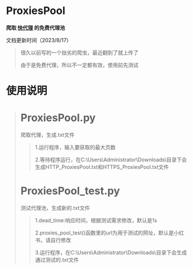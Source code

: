# ProxiesPool
**爬取 [快代理](https://www.kuaidaili.com/free/) 的免费代理池**

文档更新时间（2023/8/17）
>
>很久以前写的一个拙劣的爬虫，最近翻到了就上传了
>
>由于是免费代理，所以不一定都有效，使用前先测试
>

# 使用说明
>
># ProxiesPool.py
>爬取代理，生成.txt文件
>>
>>1.运行程序，输入要获取的最大页数
>>
>>2.等待程序运行，在C:\Users\Administrator\Downloads\目录下会生成HTTP_ProxiesPool.txt和HTTPS_ProxiesPool.txt文件
>>
>
># ProxiesPool_test.py
>测试代理池，生成新的.txt文件
>>
>>1.dead_time:响应时间，根据测试需求修改，默认是1s
>>
>>2.proxies_pool_test()函数里的url为用于测试的网址，默认是小红书，请自行修改
>>
>>3.运行程序，在C:\Users\Administrator\Downloads\目录下会生成通过测试的.txt文件
>


